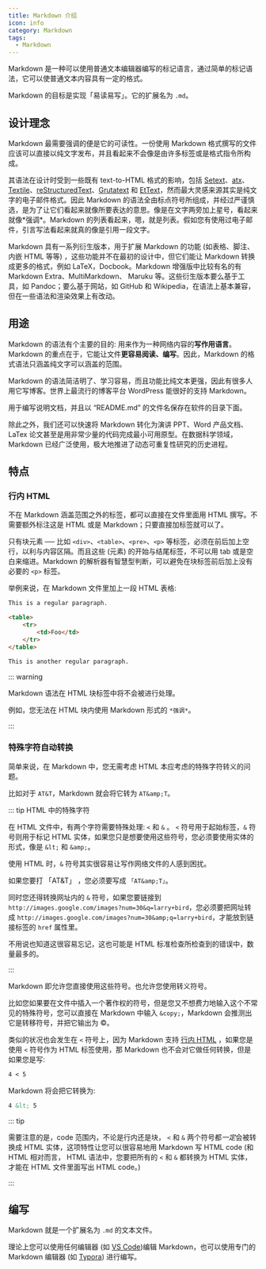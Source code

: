 ```yaml
---
title: Markdown 介绍
icon: info
category: Markdown
tags:
  - Markdown
---
```


Markdown 是一种可以使用普通文本编辑器编写的标记语言，通过简单的标记语法，它可以使普通文本内容具有一定的格式。

Markdown 的目标是实现「易读易写」。它的扩展名为 `.md`。

<!-- more -->

## 设计理念

Markdown 最需要强调的便是它的可读性。一份使用 Markdown 格式撰写的文件应该可以直接以纯文字发布，并且看起来不会像是由许多标签或是格式指令所构成。

其语法在设计时受到一些既有 text-to-HTML 格式的影响，包括 [Setext][1]、[atx][2]、[Textile][3]、[reStructuredText][4]、[Grutatext][5] 和 [EtText][6]，然而最大灵感来源其实是纯文字的电子邮件格式。因此 Markdown 的语法全由标点符号所组成，并经过严谨慎选，是为了让它们看起来就像所要表达的意思。像是在文字两旁加上星号，看起来就像\*强调\*。Markdown 的列表看起来，嗯，就是列表。假如您有使用过电子邮件，引言写法看起来就真的像是引用一段文字。

Markdown 具有一系列衍生版本，用于扩展 Markdown 的功能 (如表格、脚注、内嵌 HTML 等等) ，这些功能并不在最初的设计中，但它们能让 Markdown 转换成更多的格式，例如 LaTeX，Docbook。Markdown 增强版中比较有名的有 Markdown Extra、MultiMarkdown、 Maruku 等。这些衍生版本要么基于工具，如 Pandoc；要么基于网站，如 GitHub 和 Wikipedia，在语法上基本兼容，但在一些语法和渲染效果上有改动。

## 用途

Markdown 的语法有个主要的目的: 用来作为一种网络内容的**写作用语言**。Markdown 的重点在于，它能让文件**更容易阅读、编写**。因此，Markdown 的格式语法只涵盖纯文字可以涵盖的范围。

Markdown 的语法简洁明了、学习容易，而且功能比纯文本更强，因此有很多人用它写博客。世界上最流行的博客平台 WordPress 能很好的支持 Markdown。

用于编写说明文档，并且以 “README.md” 的文件名保存在软件的目录下面。

除此之外，我们还可以快速将 Markdown 转化为演讲 PPT、Word 产品文档、LaTex 论文甚至是用非常少量的代码完成最小可用原型。在数据科学领域，Markdown 已经广泛使用，极大地推进了动态可重复性研究的历史进程。

## 特点

### 行内 HTML

不在 Markdown 涵盖范围之外的标签，都可以直接在文件里面用 HTML 撰写。不需要额外标注这是 HTML 或是 Markdown；只要直接加标签就可以了。

只有块元素 ── 比如 `<div>`、`<table>`、`<pre>`、`<p>` 等标签，必须在前后加上空行，以利与内容区隔。而且这些 (元素) 的开始与结尾标签，不可以用 tab 或是空白来缩进。Markdown 的解析器有智慧型判断，可以避免在块标签前后加上没有必要的 `<p>` 标签。

举例来说，在 Markdown 文件里加上一段 HTML 表格:

```md
This is a regular paragraph.

<table>
    <tr>
        <td>Foo</td>
    </tr>
</table>

This is another regular paragraph.
```

::: warning

Markdown 语法在 HTML 块标签中将不会被进行处理。

例如，您无法在 HTML 块内使用 Markdown 形式的 `*强调*`。

:::

### 特殊字符自动转换

简单来说，在 Markdown 中，您无需考虑 HTML 本应考虑的特殊字符转义的问题。

比如对于 `AT&T`，Markdown 就会将它转为 `AT&amp;T`。

::: tip HTML 中的特殊字符

在 HTML 文件中，有两个字符需要特殊处理: `<` 和 `&` 。 `<` 符号用于起始标签，`&` 符号则用于标记 HTML 实体，如果您只是想要使用这些符号，您必须要使用实体的形式，像是 `&lt;` 和 `&amp;`。

使用 HTML 时，`&` 符号其实很容易让写作网络文件的人感到困扰。

如果您要打 「AT&T」 ，您必须要写成 `「AT&amp;T」`。

同时您还得转换网址内的 `&` 符号，如果您要链接到 `http://images.google.com/images?num=30&q=larry+bird`，您必须要把网址转成 `http://images.google.com/images?num=30&amp;q=larry+bird`，才能放到链接标签的 `href` 属性里。

不用说也知道这很容易忘记，这也可能是 HTML 标准检查所检查到的错误中，数量最多的。

:::

Markdown 即允许您直接使用这些符号。也允许您使用转义符号。

比如您如果要在文件中插入一个著作权的符号，但是您又不想费力地输入这个不常见的特殊符号，您可以直接在 Markdown 中输入 `&copy;`，Markdown 会推测出它是转移符号，并把它输出为 &copy;。

类似的状况也会发生在 `<` 符号上，因为 Markdown 支持 [行内 HTML](#行内-HTML) ，如果您是使用 `<` 符号作为 HTML 标签使用，那 Markdown 也不会对它做任何转换，但是如果您是写:

```md
4 < 5
```

Markdown 将会把它转换为:

```html
4 &lt; 5
```

::: tip

需要注意的是，code 范围内，不论是行内还是块， `<` 和 `&` 两个符号都*一定*会被转换成 HTML 实体，这项特性让您可以很容易地用 Markdown 写 HTML code (和 HTML 相对而言， HTML 语法中，您要把所有的 `<` 和 `&` 都转换为 HTML 实体，才能在 HTML 文件里面写出 HTML code。)

:::

## 编写

Markdown 就是一个扩展名为 `.md` 的文本文件。

理论上您可以使用任何编辑器 (如 [VS Code](../../../software/vscode/README.md))编辑 Markdown，也可以使用专门的 Markdown 编辑器 (如 [Typora](https://typora.io)) 进行编写。

[1]: http://docutils.sourceforge.net/mirror/setext.html
[2]: http://www.aaronsw.com/2002/atx/
[3]: http://textism.com/tools/textile/
[4]: http://docutils.sourceforge.net/rst.html
[5]: http://www.triptico.com/software/grutatxt.html
[6]: http://ettext.taint.org/doc/
